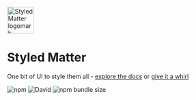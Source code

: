 <p>
  <a href="https://styledmatter.com">
    <img src="https://styledmatter.com/logomark-dark.svg" alt="Styled Matter logomark" width="63">
  </a>
</p>

# Styled Matter

One bit of UI to style them all - [explore the docs](https://styledmatter.com) or [give it a whirl](https://codesandbox.io/s/github/woro83c/styled-matter/tree/master/sandbox)

![npm](https://img.shields.io/npm/v/styled-matter)
![David](https://img.shields.io/david/woro83c/styled-matter)
![npm bundle size](https://img.shields.io/bundlephobia/minzip/styled-matter)
